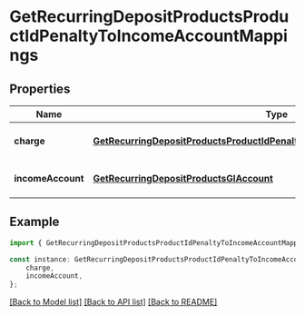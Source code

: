 # GetRecurringDepositProductsProductIdPenaltyToIncomeAccountMappings


## Properties

Name | Type | Description | Notes
------------ | ------------- | ------------- | -------------
**charge** | [**GetRecurringDepositProductsProductIdPenaltyToIncomeAccountMappingsCharge**](GetRecurringDepositProductsProductIdPenaltyToIncomeAccountMappingsCharge.md) |  | [optional] [default to undefined]
**incomeAccount** | [**GetRecurringDepositProductsGlAccount**](GetRecurringDepositProductsGlAccount.md) |  | [optional] [default to undefined]

## Example

```typescript
import { GetRecurringDepositProductsProductIdPenaltyToIncomeAccountMappings } from 'fineract-typescript-client';

const instance: GetRecurringDepositProductsProductIdPenaltyToIncomeAccountMappings = {
    charge,
    incomeAccount,
};
```

[[Back to Model list]](../README.md#documentation-for-models) [[Back to API list]](../README.md#documentation-for-api-endpoints) [[Back to README]](../README.md)
